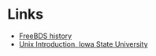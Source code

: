 # Links

* [FreeBDS history](https://klarasystems.com/articles/history-of-freebsd-part-2-bsdi-and-usl-lawsuits/)
* [Unix Introduction, Iowa State University](https://www.hpc.iastate.edu/guides/unix-introduction)
